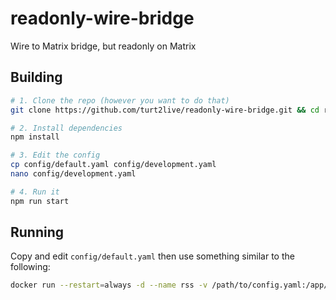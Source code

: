 # readonly-wire-bridge
Wire to Matrix bridge, but readonly on Matrix

## Building

```bash
# 1. Clone the repo (however you want to do that)
git clone https://github.com/turt2live/readonly-wire-bridge.git && cd readonly-wire-bridge

# 2. Install dependencies
npm install

# 3. Edit the config
cp config/default.yaml config/development.yaml
nano config/development.yaml

# 4. Run it
npm run start  
```

## Running

Copy and edit `config/default.yaml` then use something similar to the following:

```bash
docker run --restart=always -d --name rss -v /path/to/config.yaml:/app/config/production.yaml -v /path/to/storage:/data -p 8080:9000 ghcr.io/turt2live/readonly-wire-bridge:main
```
